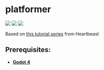# platformer
![](https://img.shields.io/github/repo-size/timburr1/platformer)
![](https://img.shields.io/github/contributors/timburr1/platformer)
![](https://img.shields.io/github/last-commit/timburr1/platformer)

Based on [this tutorial series](https://www.youtube.com/watch?v=M8-JVjtJlIQ&list=PL9FzW-m48fn0i9GYBoTY-SI3yOBZjH1kJ) from Heartbeast

## Prerequisites:
* [**Godot 4**](https://godotengine.org/)
